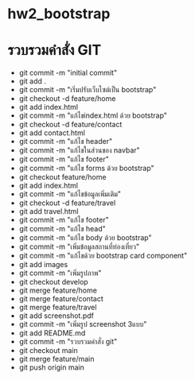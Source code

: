 # hw2_bootstrap
# รวบรวมคำสั่ง GIT
- git commit -m "initial commit"
- git add . 
- git commit -m "เริ่มปรับเว็บไซต์เป็น bootstrap"
- git checkout -d feature/home
- git add index.html
- git commit -m "แก้ไขindex.html ด้วย bootstrap"
- git checkout -d feature/contact
- git add contact.html
- git commit -m "แก้ไข header"
- git commit -m "แก้ไขในส่วนของ navbar"
- git commit -m "แก้ไข footer"
- git commit -m "แก้ไข forms ด้วย bootstrap"
- git checkout feature/home
- git add index.html
- git commit -m "แก้ไขข้อมูลเพิ่มเติม"
- git checkout -d feature/travel
- git add travel.html
- git commit -m "แก้ไข footer"
- git commit -m "แก้ไข head"
- git commit -m "แก้ไข body ด้วย bootstrap"
- git commit -m "เพิ่มข้อมูลสถานที่ท่องเที่ยว"
- git commit -m "แก้ไขด้วย bootstrap card component"
- git add images
- git commit -m "เพิ่มรูปภาพ"
- git checkout develop
- git merge feature/home
- git merge feature/contact
- git merge feature/travel
- git add screenshot.pdf
- git commit -m "เพิ่มรูป screenshot 3แบบ"
- git add README.md
- git commit -m "รวบรวมคำสั่ง git"
- git checkout main
- git merge feature/main
- git push origin main